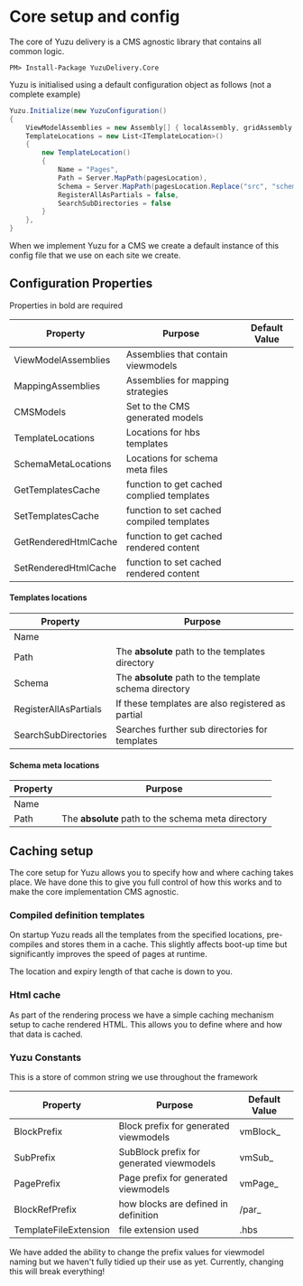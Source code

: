 # Core setup and config

The core of Yuzu delivery is a CMS agnostic library that contains all common logic.

```
PM> Install-Package YuzuDelivery.Core
```

Yuzu is initialised using a default configuration object as follows (not a complete example)

``` c#
Yuzu.Initialize(new YuzuConfiguration()
{
    ViewModelAssemblies = new Assembly[] { localAssembly, gridAssembly },
    TemplateLocations = new List<ITemplateLocation>()
    {
        new TemplateLocation()
        {
            Name = "Pages",
            Path = Server.MapPath(pagesLocation),
            Schema = Server.MapPath(pagesLocation.Replace("src", "schema")),
            RegisterAllAsPartials = false,
            SearchSubDirectories = false
        }
    },
}
```

When we implement Yuzu for a CMS we create a default instance of this config file that we use on each site we create.

## Configuration Properties

Properties in bold are required

| Property    			    	| Purpose 			                        | Default Value             |
| ----------------------------- | ------------------------------------------|---------------------------|
| ViewModelAssemblies       	| Assemblies that contain viewmodels        |                           |
| MappingAssemblies            	| Assemblies for mapping strategies         |                           |
| CMSModels 	            	| Set to the CMS generated models           |                           |
| TemplateLocations			    | Locations for hbs templates               |                           |
| SchemaMetaLocations       	| Locations for schema meta files           |                           |
| GetTemplatesCache 		    | function to get cached complied templates |                           |
| SetTemplatesCache 	        | function to set cached compiled templates |                           |
| GetRenderedHtmlCache      	| function to get cached rendered content   |                           |
| SetRenderedHtmlCache	    	| function to set cached rendered content   |                           |


#### Templates locations

| Property    			    	| Purpose 			                                        |
| ----------------------------- | ----------------------------------------------------------|
| Name 			                |                                                           |
| Path 			                | The **absolute** path to the templates directory          |
| Schema        	            | The **absolute** path to the template schema directory    |
| RegisterAllAsPartials         | If these templates are also registered as partial         |
| SearchSubDirectories         	| Searches further sub directories for templates            |

#### Schema meta locations

| Property    			    	| Purpose 			                                        |
| ----------------------------- | ----------------------------------------------------------|
| Name 			                |                                                           |
| Path 			                | The **absolute** path to the schema meta directory        |

## Caching setup

The core setup for Yuzu allows you to specify how and where caching takes place. We have done this to give you full control of how this works and to make the core implementation CMS agnostic. 

### Compiled definition templates

On startup Yuzu reads all the templates from the specified locations, pre-compiles and stores them in a cache. This slightly affects boot-up time but significantly improves the speed of pages at runtime. 

The location and expiry length of that cache is down to you. 

### Html cache

As part of the rendering process we have a simple caching mechanism setup to cache rendered HTML. This allows you to define where and how that data is cached.

### Yuzu Constants

This is a store of common string we use throughout the framework

| Property    			    	| Purpose 			                        | Default Value             |
|-------------------------------|-------------------------------------------|---------------------------|
| BlockPrefix               	| Block prefix for generated viewmodels     | vmBlock_                  |
| SubPrefix                 	| SubBlock prefix for generated viewmodels  | vmSub_                    |
| PagePrefix                	| Page prefix for generated viewmodels      | vmPage_                   |
| BlockRefPrefix                | how blocks are defined in definition      | /par_                     |
| TemplateFileExtension       	| file extension used                       | .hbs                      |

We have added the ability to change the prefix values for viewmodel naming but we haven't fully tidied up their use as yet. Currently, changing this will break everything!